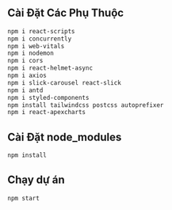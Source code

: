 ## Cài Đặt Các Phụ Thuộc
```bash
npm i react-scripts
npm i concurrently
npm i web-vitals
npm i nodemon
npm i cors
npm i react-helmet-async
npm i axios
npm i slick-carousel react-slick
npm i antd
npm i styled-components
npm install tailwindcss postcss autoprefixer
npm i react-apexcharts
```

## Cài Đặt node_modules
```bash
npm install
```

## Chạy dự án
```bash
npm start
```